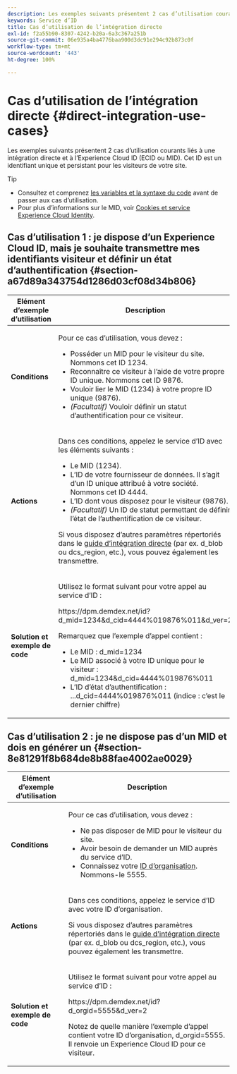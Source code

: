 ```yaml
---
description: Les exemples suivants présentent 2 cas d’utilisation courants liés à une intégration directe et à l’Experience Cloud ID (MID). Le MID est un ID unique et persistant pour les visiteurs de votre site.
keywords: Service d’ID
title: Cas d’utilisation de l’intégration directe
exl-id: f2a55b90-8307-4242-b20a-6a3c367a251b
source-git-commit: 06e935a4ba4776baa900d3dc91e294c92b873c0f
workflow-type: tm+mt
source-wordcount: '443'
ht-degree: 100%

---
```


# Cas d’utilisation de l’intégration directe {#direct-integration-use-cases}

Les exemples suivants présentent 2 cas d’utilisation courants liés à une intégration directe et à l’Experience Cloud ID (ECID ou MID). Cet ID est un identifiant unique et persistant pour les visiteurs de votre site.

>[!TIP]
>
>* Consultez et comprenez [les variables et la syntaxe du code](../implementation-guides/direct-integration.md#concept-4cd3206a84bb4687af0b312ae09648b9) avant de passer aux cas d’utilisation.
>* Pour plus d’informations sur le MID, voir [Cookies et service Experience Cloud Identity](../introduction/cookies.md).
>



## Cas d’utilisation 1 : je dispose d’un Experience Cloud ID, mais je souhaite transmettre mes identifiants visiteur et définir un état d’authentification {#section-a67d89a343754d1286d03cf08d34b806}

<table id="table_DA8840FCB51541109FE6DF20430E8924"> 
 <thead> 
  <tr> 
   <th colname="col1" class="entry"> Elément d’exemple d’utilisation </th> 
   <th colname="col2" class="entry"> Description </th> 
  </tr> 
 </thead>
 <tbody> 
  <tr> 
   <td colname="col1"> <p> <b>Conditions</b> </p> </td> 
   <td colname="col2"> <p>Pour ce cas d’utilisation, vous devez : </p> 
    <ul id="ul_F20231F83EE84889B78971A64E758757"> 
     <li id="li_20F3E96493724CD2BAF4B20AEE5CBF23">Posséder un MID pour le visiteur du site. Nommons cet ID 1234. </li> 
     <li id="li_A358C58CC58C4FCBB7250F5ED108AA71">Reconnaître ce visiteur à l’aide de votre propre ID unique. Nommons cet ID 9876. </li> 
     <li id="li_D93CE7182EBE4927A5C7A0BF414C03BC">Vouloir lier le MID (1234) à votre propre ID unique (9876). </li> 
     <li id="li_4611146E56624C2AB647733487A3F046"> <i>(Facultatif)</i> Vouloir définir un statut d’authentification pour ce visiteur. </li> 
    </ul> </td> 
  </tr> 
  <tr> 
   <td colname="col1"> <p> <b>Actions</b> </p> </td> 
   <td colname="col2"> <p>Dans ces conditions, appelez le service d’ID avec les éléments suivants : </p> 
    <ul id="ul_9ECB1A65266644E89E949C57D202D5A4"> 
     <li id="li_10A6F5A9C54D44A08F4F2E405E6019E2">Le MID (1234). </li> 
     <li id="li_4869572B40E54C54B88A2474DAC475A8">L’ID de votre fournisseur de données. Il s’agit d’un ID unique attribué à votre société. Nommons cet ID 4444. </li> 
     <li id="li_05C8ED47488C4E289D84093127EC7B19">L’ID dont vous disposez pour le visiteur (9876). </li> 
     <li id="li_3D1556AD18C843828A362CC604A9F76B"> <i>(Facultatif)</i> Un ID de statut permettant de définir l’état de l’authentification de ce visiteur. </li> 
    </ul> <p>Si vous disposez d’autres paramètres répertoriés dans le  <a href="../implementation-guides/direct-integration.md#concept-4cd3206a84bb4687af0b312ae09648b9" format="dita" scope="local"> guide d’intégration directe</a> (par ex. <span class="codeph">d_blob</span> ou <span class="codeph">dcs_region</span>, etc.), vous pouvez également les transmettre. </p> </td> 
  </tr> 
  <tr> 
   <td colname="col1"> <p> <b>Solution et exemple de code</b> </p> </td> 
   <td colname="col2"> <p>Utilisez le format suivant pour votre appel au service d’ID : </p> <p> <span class="codeph">https://dpm.demdex.net/id?d_mid=1234&amp;d_cid=4444%019876%011&amp;d_ver=2</span> </p> <p>Remarquez que l’exemple d’appel contient : </p> 
    <ul id="ul_0667FBFD8D3C46BDBD027F484691EC97"> 
     <li id="li_FAB1FAE703DB48D1A32EE72684028964">Le MID : <span class="codeph">d_mid=1234</span> </li> 
     <li id="li_C97B74FF444F4BB4B4A5CB1CBBE52249">Le MID associé à votre ID unique pour le visiteur : <span class="codeph">d_mid=1234&amp;d_cid=4444%019876%011</span> </li> 
     <li id="li_D428DBF765234DD78DDF152C5EE8AB69">L’ID d’état d’authentification : <span class="codeph">...d_cid=4444%019876%011</span> (indice : c’est le dernier chiffre) </li> 
    </ul> </td> 
  </tr> 
 </tbody> 
</table>

## Cas d’utilisation 2 : je ne dispose pas d’un MID et dois en générer un {#section-8e81291f8b684de8b88fae4002ae0029}

<table id="table_666A92693F8A413096DF6A64770C1141"> 
 <thead> 
  <tr> 
   <th colname="col1" class="entry"> Elément d’exemple d’utilisation </th> 
   <th colname="col2" class="entry"> Description </th> 
  </tr> 
 </thead>
 <tbody> 
  <tr> 
   <td colname="col1"> <p> <b>Conditions</b> </p> </td> 
   <td colname="col2"> <p>Pour ce cas d’utilisation, vous devez : </p> 
    <ul id="ul_BF3BD821907B46A4B2EFA63146D35722"> 
     <li id="li_E658AE0671D14558B65FDD8992F25996">Ne pas disposer de MID pour le visiteur du site. </li> 
     <li id="li_28A48BB3F71C4E4297F95A2D3E10AD7B">Avoir besoin de demander un MID auprès du service d’ID. </li> 
     <li id="li_E2C306B9308D41E5BFE2F23EF48F5A41">Connaissez votre <a href="../reference/requirements.md#section-a02f537129a64ffbb690d5738d360c26" format="dita" scope="local">ID d’organisation</a>. Nommons-le 5555. </li> 
    </ul> </td> 
  </tr> 
  <tr> 
   <td colname="col1"> <p> <b>Actions</b> </p> </td> 
   <td colname="col2"> <p>Dans ces conditions, appelez le service d’ID avec votre ID d’organisation. </p> <p>Si vous disposez d’autres paramètres répertoriés dans le  <a href="../implementation-guides/direct-integration.md#concept-4cd3206a84bb4687af0b312ae09648b9" format="dita" scope="local"> guide d’intégration directe</a> (par ex. <span class="codeph">d_blob</span> ou <span class="codeph">dcs_region</span>, etc.), vous pouvez également les transmettre. </p> </td> 
  </tr> 
  <tr> 
   <td colname="col1"> <p> <b>Solution et exemple de code</b> </p> </td> 
   <td colname="col2"> <p>Utilisez le format suivant pour votre appel au service d’ID : </p> <p> <span class="codeph">https://dpm.demdex.net/id?d_orgid=5555&amp;d_ver=2</span> </p> <p>Notez de quelle manière l’exemple d’appel contient votre ID d’organisation, <span class="codeph">d_orgid=5555</span>. Il renvoie un <span class="keyword">Experience Cloud</span> ID pour ce visiteur. </p> </td> 
  </tr> 
 </tbody> 
</table>

